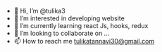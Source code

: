 - 👋 Hi, I’m @tulika3
- 👀 I’m interested in developing website
- 🌱 I’m currently learning react Js, hooks, redux
- 💞️ I’m looking to collaborate on ...
- 📫 How to reach me tulikatannavi30@gmail.com

<!---
tulika3/tulika3 is a ✨ special ✨ repository because its `README.md` (this file) appears on your GitHub profile.
You can click the Preview link to take a look at your changes.
--->
